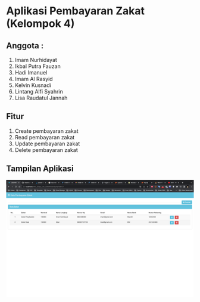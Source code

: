 # Aplikasi Pembayaran Zakat (Kelompok 4)

## Anggota :
1. Imam Nurhidayat
2. Ikbal Putra Fauzan
3. Hadi Imanuel
4. Imam Al Rasyid
5. Kelvin Kusnadi
6. Lintang Alfi Syahrin
7. Lisa Raudatul Jannah

## Fitur
1. Create pembayaran zakat
2. Read pembayaran zakat
3. Update pembayaran zakat
4. Delete pembayaran zakat

## Tampilan Aplikasi
![Halaman Dashboard](tampilan_aplikasi.png)

